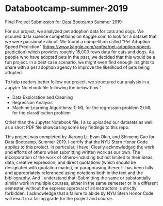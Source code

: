 # Databootcamp-summer-2019
Final Project Submission for Data Bootcamp Summer 2019

For our project, we analyzed pet adoption data for cats and dogs. We scoured data science competitions on Kaggle.com to look for a dataset that we were passionate about. We found a competition called "Pet Adoption Speed Prediction" (https://www.kaggle.com/ranfea/pet-adoption-speed-prediction) which provides roughly 15,000 rows data for cats and dogs. As people who have adopted pets in the past, we decided that this would be a fun project. In a best case scenario, we might even find enough insights to share with a pet adoption agency to improve the likelihood of pets being adopted.

To help readers better follow our project, we structured our analysis in a Jupyter Notebook file following the below flow：

- Data Exploration and Cleaning
- Regression Analysis
- Machine Learning Algorithms: 1) ML for the regression problem 2) ML for the classification problem

Other than the Jupyter Notebook file, I also uploaded our datasets as well as a short PDF file showcasing some key findings to this repo.

This project was completed by Jiarong Li, Evan Okin, and Shimeng Cao for Data Bootcamp, Summer 2019. I certify that the NYU Stern Honor Code applies to this project. In particular, I have: Clearly acknowledged the work and efforts of others when submitting written work as our own. The incorporation of the work of others–including but not limited to their ideas, data, creative expression, and direct quotations (which should be designated with quotation marks), or paraphrasing thereof– has been fully and appropriately referenced using notations both in the text and the bibliography. And I understand that: Submitting the same or substantially similar work in multiple courses, either in the same semester or in a different semester, without the express approval of all instructors is strictly forbidden. I acknowledge that a failure to abide by NYU Stern Honor Code will result in a failing grade for the project and course.
